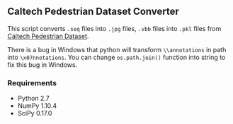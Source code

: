 ## Caltech Pedestrian Dataset Converter

This script converts `.seq` files into `.jpg` files, `.vbb` files into `.pkl` files from [Caltech Pedestrian Dataset](http://www.vision.caltech.edu/Image_Datasets/CaltechPedestrians/).

There is a bug in Windows that python will transform `\\annotations` in path into `\x07nnotations`.
You can change `os.path.join()` function into string to fix this bug in Windows.

### Requirements
- Python 2.7
- NumPy 1.10.4
- SciPy 0.17.0
